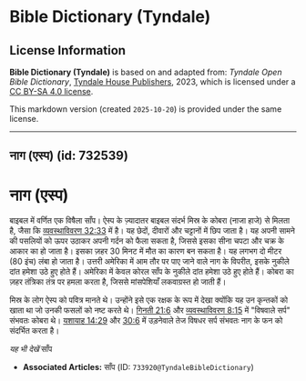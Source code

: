 # Bible Dictionary (Tyndale)

## License Information

**Bible Dictionary (Tyndale)** is based on and adapted from: _Tyndale Open Bible Dictionary_, [Tyndale House Publishers](https://tyndaleopenresources.com/), 2023, which is licensed under a [CC BY-SA 4.0 license](https://creativecommons.org/licenses/by-sa/4.0/legalcode.en).

This markdown version (created `2025-10-20`) is provided under the same license.



--------------------------------

## नाग (एस्प) (id: 732539)

नाग (एस्प)
==========

बाइबल में वर्णित एक विषैला साँप। ऐस्प के ज़्यादातर बाइबल संदर्भ मिस्र के कोबरा (नाजा हाजे) से मिलता है, जैसा कि [व्यवस्थाविवरण 32:33](https://ref.ly/Deut32:33) में है। यह छेदों, दीवारों और चट्टानों में छिप जाता है। यह अपनी सामने की पसलियों को ऊपर उठाकर अपनी गर्दन को फैला सकता है, जिससे इसका सीना चपटा और चक्र के आकार का हो जाता है। इसका ज़हर 30 मिनट में मौत का कारण बन सकता है। यह लगभग दो मीटर (80 इंच) लंबा हो जाता है। उत्तरी अमेरिका में आम तौर पर पाए जाने वाले नाग के विपरीत, इसके नुकीले दांत हमेशा उठे हुए होते हैं। अमेरिका में केवल कोरल साँप के नुकीले दांत हमेशा उठे हुए होते हैं। कोबरा का ज़हर तंत्रिका तंत्र पर हमला करता है, जिससे मांसपेशियाँ लकवाग्रस्त हो जाती हैं।

मिस्र के लोग ऐस्प को पवित्र मानते थे। उन्होंने इसे एक रक्षक के रूप में देखा क्योंकि यह उन कृन्तकों को खाता था जो उनकी फसलों को नष्ट करते थे। [गिनती 21:6](https://ref.ly/Num21:6) और [व्यवस्थाविवरण 8:15](https://ref.ly/Deut8:15) में "विषवाले सर्प" संभवतः कोबरा थे। [यशायाह 14:29](https://ref.ly/Isa14:29) और [30:6](https://ref.ly/Isa30:6) में उड़नेवाले तेज विषधर सर्प संभवतः नाग के फन को संदर्भित करता है।

*यह भी देखें* साँप 

* **Associated Articles:** साँप (ID: `733920@TyndaleBibleDictionary`)

